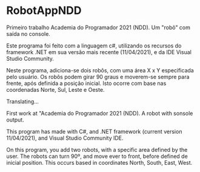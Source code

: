 # RobotAppNDD
Primeiro trabalho Academia do Programador 2021 (NDD). Um "robô" com saída no console.

Este programa foi feito com a linguagem c#, utilizando os recursos do framework .NET em sua versão mais recente (11/04/2021), e da IDE Visual Studio Community.

Neste programa, adiciona-se dois robôs, com uma área X x Y especificada pelo usuário. Os robôs podem girar 90 graus e moverem-se sempre para frente,
após definida a posição inicial. Isto ocorre com base nas coordenadas Norte, Sul, Leste e Oeste.

Translating...

First work at "Academia do Programador 2021 (NDD). A robot with sonsole output.

This program has made with C#, and .NET framework (current version 11/04/2021), and Visual Studio Community IDE.

On this program, you add two robots, with a specific area defined by the user. The robots can turn 90º, and move ever to front, before defined de inicial position. This occurs based in coordinates North, South, East, West.

